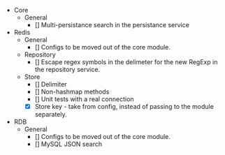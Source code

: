 - Core
  - General
    - [] Multi-persistance search in the persistance service
- Redis
  - General
    - [] Configs to be moved out of the core module.
  - Repository
    - [] Escape regex symbols in the delimeter for the new RegExp in the repository service.
  - Store
    - [] Delimiter
    - [] Non-hashmap methods
    - [] Unit tests with a real connection
    - [x] Store key - take from config, instead of passing to the module separately.
- RDB
  - General
    - [] Configs to be moved out of the core module.
    - [] MySQL JSON search
